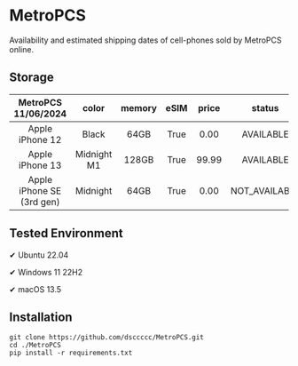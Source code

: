 # MetroPCS
Availability and estimated shipping dates of cell-phones sold by MetroPCS online.
## Storage
|MetroPCS 11/06/2024|color|memory|eSIM|price|status|shipping from|shipping to|
|:--:|:--:|:--:|:--:|:--:|:--:|:--:|:--:|
|Apple iPhone 12|Black|64GB|True|0.00|AVAILABLE|11/06/2024|11/12/2024|
|Apple iPhone 13|Midnight M1|128GB|True|99.99|AVAILABLE|11/06/2024|11/12/2024|
|Apple iPhone SE (3rd gen)|Midnight|64GB|True|0.00|NOT_AVAILABLE|11/13/2024|11/19/2024|

## Tested Environment
✔ Ubuntu 22.04

✔ Windows 11 22H2

✔ macOS 13.5
## Installation
```
git clone https://github.com/dsccccc/MetroPCS.git
cd ./MetroPCS
pip install -r requirements.txt
```
